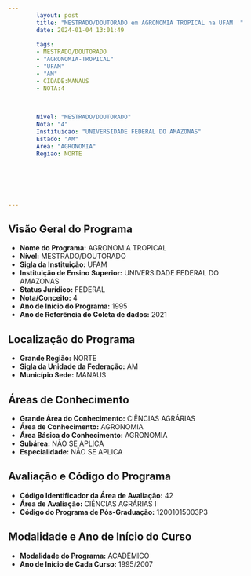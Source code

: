 ```yaml
---
        layout: post
        title: "MESTRADO/DOUTORADO em AGRONOMIA TROPICAL na UFAM  "
        date: 2024-01-04 13:01:49
     
        tags:
        - MESTRADO/DOUTORADO
        - "AGRONOMIA-TROPICAL"
        - "UFAM"
        - "AM"
        - CIDADE:MANAUS
        - NOTA:4
        
       

        Nivel: "MESTRADO/DOUTORADO"
        Nota: "4"
        Instituicao: "UNIVERSIDADE FEDERAL DO AMAZONAS"
        Estado: "AM"
        Area: "AGRONOMIA"
        Regiao: NORTE
        
        
        
        
        
        
---
```

## Visão Geral do Programa
- **Nome do Programa:** AGRONOMIA TROPICAL
- **Nível:** MESTRADO/DOUTORADO
- **Sigla da Instituição:** UFAM
- **Instituição de Ensino Superior:** UNIVERSIDADE FEDERAL DO AMAZONAS
- **Status Jurídico:** FEDERAL
- **Nota/Conceito:** 4
- **Ano de Início do Programa:** 1995
- **Ano de Referência do Coleta de dados:** 2021

## Localização do Programa
- **Grande Região:** NORTE
- **Sigla da Unidade da Federação:** AM
- **Município Sede:** MANAUS

## Áreas de Conhecimento
- **Grande Área do Conhecimento:** CIÊNCIAS AGRÁRIAS
- **Área de Conhecimento:** AGRONOMIA
- **Área Básica do Conhecimento:** AGRONOMIA
- **Subárea:** NÃO SE APLICA
- **Especialidade:** NÃO SE APLICA

## Avaliação e Código do Programa
- **Código Identificador da Área de Avaliação:** 42
- **Área de Avaliação:** CIÊNCIAS AGRÁRIAS I
- **Código do Programa de Pós-Graduação:** 12001015003P3


## Modalidade e Ano de Início do Curso
- **Modalidade do Programa:** ACADÊMICO
- **Ano de Início de Cada Curso:** 1995/2007
